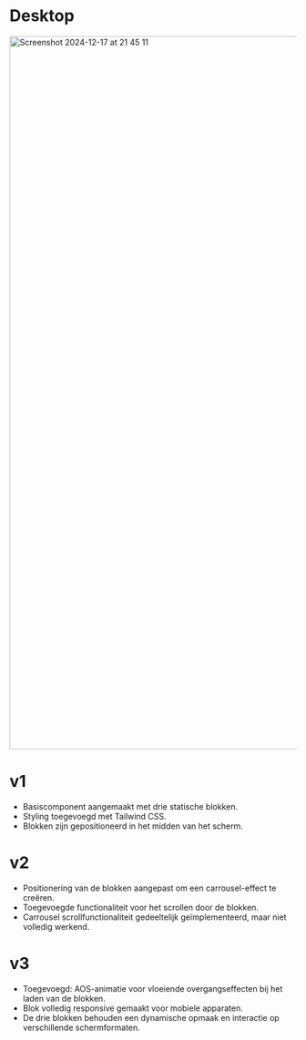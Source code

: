 # Desktop
<img width="1253" alt="Screenshot 2024-12-17 at 21 45 11" src="https://github.com/user-attachments/assets/dad29c00-687a-4784-ad5e-8ce794d9eac1" />

# v1
- Basiscomponent aangemaakt met drie statische blokken.
- Styling toegevoegd met Tailwind CSS.
- Blokken zijn gepositioneerd in het midden van het scherm.

# v2
- Positionering van de blokken aangepast om een carrousel-effect te creëren.
- Toegevoegde functionaliteit voor het scrollen door de blokken.
- Carrousel scrollfunctionaliteit gedeeltelijk geïmplementeerd, maar niet volledig werkend.

# v3
- Toegevoegd: AOS-animatie voor vloeiende overgangseffecten bij het laden van de blokken.
- Blok volledig responsive gemaakt voor mobiele apparaten.
- De drie blokken behouden een dynamische opmaak en interactie op verschillende schermformaten.

